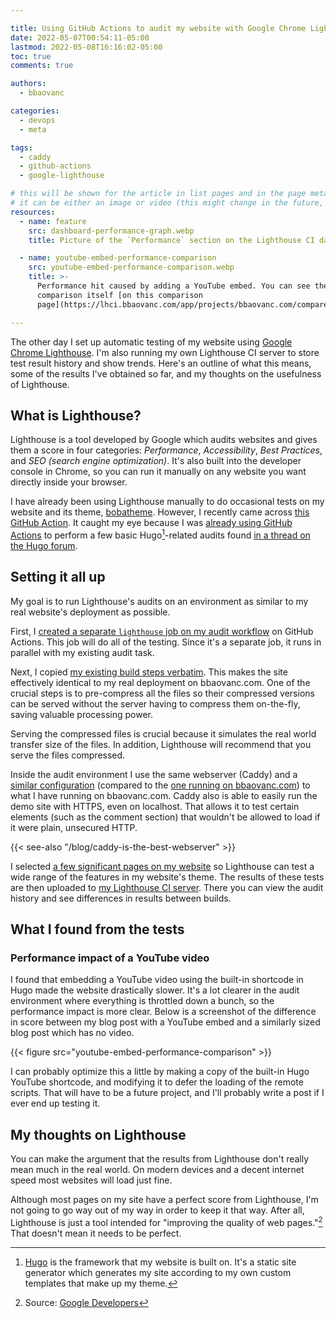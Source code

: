 ```yaml
---

title: Using GitHub Actions to audit my website with Google Chrome Lighthouse
date: 2022-05-07T00:54:11-05:00
lastmod: 2022-05-08T16:16:02-05:00
toc: true
comments: true

authors:
  - bbaovanc

categories:
  - devops
  - meta

tags:
  - caddy
  - github-actions
  - google-lighthouse

# this will be shown for the article in list pages and in the page metadata
# it can be either an image or video (this might change in the future, however)
resources:
  - name: feature
    src: dashboard-performance-graph.webp
    title: Picture of the `Performance` section on the Lighthouse CI dashboard

  - name: youtube-embed-performance-comparison
    src: youtube-embed-performance-comparison.webp
    title: >-
      Performance hit caused by adding a YouTube embed. You can see the
      comparison itself [on this comparison
      page](https://lhci.bbaovanc.com/app/projects/bbaovanc.com/compare/01d2064b6fac?baseUrl=https%3A%2F%2Flocalhost%2Fblog%2Fthe-redesign-of-my-website%2F&compareUrl=https%3A%2F%2Flocalhost%2Fblog%2Fyoutube-url-structures-you-should-know%2F&baseBuild=01d2064b-6fac-40df-b4e6-373037ae1f9e).

---
```


The other day I set up automatic testing of my website using [Google Chrome
Lighthouse][google-lighthouse]. I'm also running my own Lighthouse CI server to
store test result history and show trends. Here's an outline of what this means,
some of the results I've obtained so far, and my thoughts on the usefulness of
Lighthouse.

[google-lighthouse]: https://developers.google.com/web/tools/lighthouse

<!--more-->

## What is Lighthouse?

Lighthouse is a tool developed by Google which audits websites and gives them a
score in four categories: *Performance*, *Accessibility*, *Best Practices*, and
*SEO (search engine optimization)*. It's also built into the developer console
in Chrome, so you can run it manually on any website you want directly inside
your browser.

I have already been using Lighthouse manually to do occasional tests on my
website and its theme, [bobatheme][bobatheme]. However, I recently came across
[this GitHub Action][lhci-action]. It caught my eye because I was [already using
GitHub Actions][old-audit-workflow] to perform a few basic Hugo[^hugo]-related
audits found [in a thread on the Hugo forum][hugo-audits-thread].

[^hugo]: [Hugo](https://gohugo.io) is the framework that my website is built on. It's
  a static site generator which generates my site according to my own custom
  templates that make up my theme.

[bobatheme]: https://github.com/BBaoVanC/bobatheme
[lhci-action]: https://github.com/marketplace/actions/lighthouse-ci-action
[old-audit-workflow]: https://github.com/BBaoVanC/bbaovanc.com/blob/31e25c2578a789afe71ce90352747eb427ca3c0e/.github/workflows/audit.yml#L31-L59
[hugo-audits-thread]: https://discourse.gohugo.io/t/audit-your-published-site-for-problems/35184

## Setting it all up

My goal is to run Lighthouse's audits on an environment as similar to my real
website's deployment as possible.

First, I [created a separate `lighthouse` job on my audit
workflow][lighthouse-actions-job] on GitHub Actions. This job will do all of the
testing. Since it's a separate job, it runs in parallel with my existing audit
task.

[lighthouse-actions-job]: https://github.com/BBaoVanC/bbaovanc.com/blob/3668b6cfb11d09149b5da347219cdc75d0ce0985/.github/workflows/audit.yml#L7

Next, I copied [my existing build steps verbatim][production-build-steps]. This
makes the site effectively identical to my real deployment on bbaovanc.com. One
of the crucial steps is to pre-compress all the files so their compressed
versions can be served without the server having to compress them on-the-fly,
saving valuable processing power.

[production-build-steps]: https://github.com/BBaoVanC/bbaovanc.com/blob/db65e9fc23b840429f5c9ad2b43d7dd01a024f36/.github/workflows/deploy.yml#L22-L33

Serving the compressed files is crucial because it simulates the real world
transfer size of the files. In addition, Lighthouse will recommend that you
serve the files compressed.

Inside the audit environment I use the same webserver (Caddy) and a [similar
configuration][audit-caddy-config] (compared to the [one running on
bbaovanc.com][production-caddy-config]) to what I have running on bbaovanc.com.
Caddy also is able to easily run the demo site with HTTPS, even on localhost.
That allows it to test certain elements (such as the comment section) that
wouldn't be allowed to load if it were plain, unsecured HTTP.

[audit-caddy-config]: https://github.com/BBaoVanC/bbaovanc.com/blob/3668b6cfb11d09149b5da347219cdc75d0ce0985/Caddyfile
[production-caddy-config]: https://git.bbaovanc.com/configs/caddy/src/commit/e3227eb2a2679e27545c2417c2565941f03fb744/conf.d/bbaovanc.com

{{< see-also "/blog/caddy-is-the-best-webserver" >}}

I selected [a few significant pages on my website][lighthouse-urls] so
Lighthouse can test a wide range of the features in my website's theme. The
results of these tests are then uploaded to [my Lighthouse CI
server][lhci-dashboard]. There you can view the audit history and see
differences in results between builds.

[lighthouse-urls]: https://github.com/BBaoVanC/bbaovanc.com/blob/3668b6cfb11d09149b5da347219cdc75d0ce0985/lighthouserc.yaml#L4-L19
[lhci-dashboard]: https://lhci.bbaovanc.com/app/projects/bbaovanc.com/dashboard

## What I found from the tests

### Performance impact of a YouTube video

I found that embedding a YouTube video using the built-in shortcode in Hugo
made the website drastically slower. It's a lot clearer in the audit environment
where everything is throttled down a bunch, so the performance impact is more
clear. Below is a screenshot of the difference in score between my blog post
with a YouTube embed and a similarly sized blog post which has no video.

{{< figure src="youtube-embed-performance-comparison" >}}

I can probably optimize this a little by making a copy of the built-in Hugo
YouTube shortcode, and modifying it to defer the loading of the remote scripts.
That will have to be a future project, and I'll probably write a post if I ever
end up testing it.

## My thoughts on Lighthouse

You can make the argument that the results from Lighthouse don't really mean
much in the real world. On modern devices and a decent internet speed most
websites will load just fine.

Although most pages on my site have a perfect score from Lighthouse, I'm not
going to go way out of my way in order to keep it that way. After all,
Lighthouse is just a tool intended for "improving the quality of web
pages."[^improve-quality-quote] That doesn't mean it needs to be perfect.

[^improve-quality-quote]: Source: [Google
  Developers](https://developers.google.com/web/tools/lighthouse)
